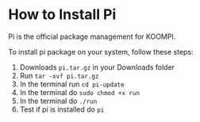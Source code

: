 # How to Install Pi

Pi is the official package management for KOOMPI.

To install pi package on your system, follow these steps:

1.  Downloads `pi.tar.gz` in your Downloads folder
2.  Run `tar -xvf pi.tar.gz`
3.  In the terminal run `cd pi-update`
4.  In the terminal do `sudo chmod +x run`
5.  In the terminal do `./run`
6.  Test if pi is installed do `pi`

[//]: # (TODO: put the pi files somewhere)
